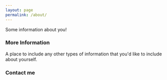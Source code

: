 ```yaml
---
layout: page
permalink: /about/
---
```


Some information about you!

### More Information

A place to include any other types of information that you'd like to include about yourself.

### Contact me

